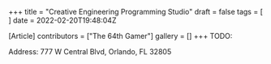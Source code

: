 +++
title = "Creative Engineering Programming Studio"
draft = false
tags = [ ]
date = 2022-02-20T19:48:04Z

[Article]
contributors = ["The 64th Gamer"]
gallery = []
+++
TODO:

Address: 777 W Central Blvd, Orlando, FL 32805